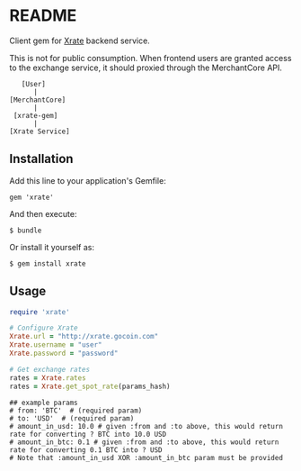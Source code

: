 README
========

Client gem for [Xrate](https://github.com/GoCoin/xrate) backend service.

This is not for public consumption. When frontend users are granted access to
the exchange service, it should proxied through the MerchantCore API.

```
   [User]
      |
[MerchantCore]
      |
 [xrate-gem]
      |
[Xrate Service]
```

## Installation

Add this line to your application's Gemfile:

    gem 'xrate'

And then execute:

    $ bundle

Or install it yourself as:

    $ gem install xrate


## Usage


```ruby
require 'xrate'

# Configure Xrate
Xrate.url = "http://xrate.gocoin.com"
Xrate.username = "user"
Xrate.password = "password"

# Get exchange rates
rates = Xrate.rates
rates = Xrate.get_spot_rate(params_hash)
```
```
## example params
# from: 'BTC'  # (required param)
# to: 'USD'  # (required param)
# amount_in_usd: 10.0 # given :from and :to above, this would return rate for converting ? BTC into 10.0 USD
# amount_in_btc: 0.1 # given :from and :to above, this would return rate for converting 0.1 BTC into ? USD
# Note that :amount_in_usd XOR :amount_in_btc param must be provided
```

